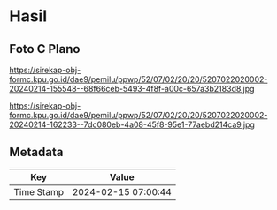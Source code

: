 # Hasil

## Foto C Plano

https://sirekap-obj-formc.kpu.go.id/dae9/pemilu/ppwp/52/07/02/20/20/5207022020002-20240214-155548--68f66ceb-5493-4f8f-a00c-657a3b2183d8.jpg

https://sirekap-obj-formc.kpu.go.id/dae9/pemilu/ppwp/52/07/02/20/20/5207022020002-20240214-162233--7dc080eb-4a08-45f8-95e1-77aebd214ca9.jpg


## Metadata

| Key        | Value               |
| ---------- | ------------------- |
| Time Stamp | 2024-02-15 07:00:44 |



